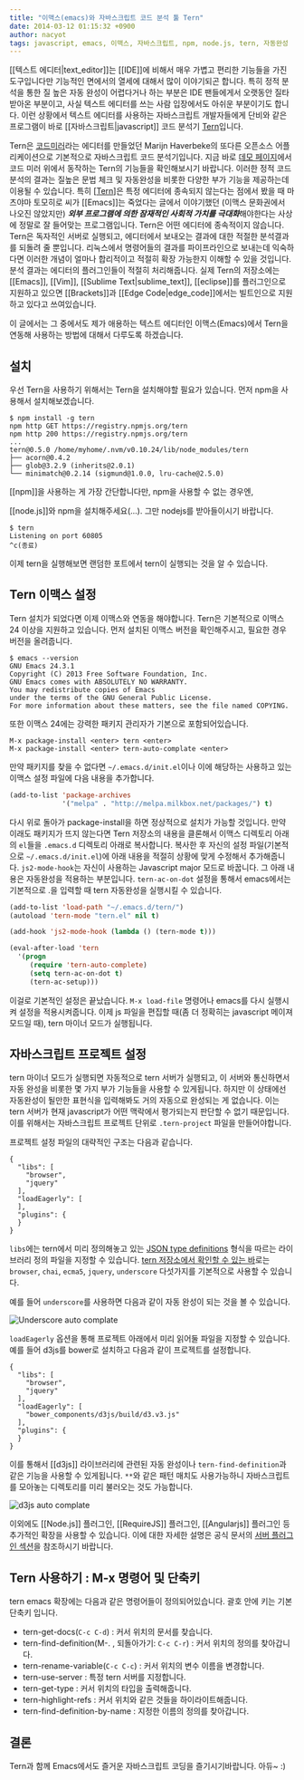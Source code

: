 ```yaml
---
title: "이맥스(emacs)와 자바스크립트 코드 분석 툴 Tern"
date: 2014-03-12 01:15:32 +0900
author: nacyot
tags: javascript, emacs, 이맥스, 자바스크립트, npm, node.js, tern, 자동완성
---
```


[[텍스트 에디터|text_editor]]는 [[IDE]]에 비해서 매우 가볍고 편리한 기능들을 가진 도구입니다만 기능적인 면에서의 열세에 대해서 많이 이야기되곤 합니다. 특히 정적 분석을 통한 질 높은 자동 완성이 어렵다거나 하는 부분은 IDE 팬들에게서 오랫동안 질타받아온 부분이고, 사실 텍스트 에디터를 쓰는 사람 입장에서도 아쉬운 부분이기도 합니다. 이런 상황에서 텍스트 에디터를 사용하는 자바스크립트 개발자들에게 단비와 같은 프로그램이 바로 [[자바스크립트|javascript]] 코드 분석기 [Tern][tern]입니다.

[tern]: http://ternjs.net/

<!--more-->

Tern은 [코드미러][codemirror]라는 에디터를 만들었던 Marijn Haverbeke의 또다른 오픈소스 어플리케이션으로 기본적으로 자바스크립트 코드 분석기입니다. 지금 바로 [데모 페이지][demo]에서 코드 미러 위에서 동작하는 Tern의 기능들을 확인해보시기 바랍니다. 이러한 정적 코드 분석의 결과는 질높은 문법 체크 및 자동완성을 비롯한 다양한 부가 기능을 제공하는데 이용될 수 있습니다. 특히 [[Tern]]은 특정 에디터에 종속되지 않는다는 점에서 봤을 때 마츠야마 토모히로 씨가 [[Emacs]]는 죽었다는 글에서 이야기했던 (이맥스 문화권에서 나오진 않았지만) ***외부 프로그램에 의한 잠재적인 사회적 가치를 극대화***해야한다는 사상에 정말로 잘 들어맞는 프로그램입니다. Tern은 어떤 에디터에 종속적이지 않습니다. Tern은 독자적인 서버로 실행되고, 에디터에서 보내오는 결과에 대한 적절한 분석결과를 되돌려 줄 뿐입니다. 리눅스에서 명령어들의 결과를 파이프라인으로 보내는데 익숙하다면 이러한 개념이 얼마나 합리적이고 적절히 확장 가능한지 이해할 수 있을 것입니다. 분석 결과는 에디터의 플러그인들이 적절히 처리해줍니다. 실제 Tern의 저장소에는 [[Emacs]], [[Vim]], [[Sublime Text|sublime_text]], [[eclipse]]를 플러그인으로 지원하고 있으면 [[Brackets]]과 [[Edge Code|edge_code]]에서는 빌트인으로 지원하고 있다고 쓰여있습니다.

[demo]: http://ternjs.net/doc/demo.html
[codemirror]: https://github.com/marijnh/CodeMirror

이 글에서는 그 중에서도 제가 애용하는 텍스트 에디터인 이맥스(Emacs)에서 Tern을 연동해 사용하는 방법에 대해서 다루도록 하겠습니다.

## 설치

우선 Tern을 사용하기 위해서는 Tern을 설치해야할 필요가 있습니다. 먼저 npm을 사용해서 설치해보겠습니다.

```
$ npm install -g tern
npm http GET https://registry.npmjs.org/tern
npm http 200 https://registry.npmjs.org/tern
...
tern@0.5.0 /home/myhome/.nvm/v0.10.24/lib/node_modules/tern
├── acorn@0.4.2
├── glob@3.2.9 (inherits@2.0.1)
└── minimatch@0.2.14 (sigmund@1.0.0, lru-cache@2.5.0)
```

[[npm]]을 사용하는 게 가장 간단합니다만, npm을 사용할 수 없는 경우엔,

[[node.js]]와 npm을 설치해주세요(...). 그만 nodejs를 받아들이시기 바랍니다.


```
$ tern 
Listening on port 60805
^c(종료)
```

이제 tern을 실행해보면 랜덤한 포트에서 tern이 실행되는 것을 알 수 있습니다.

## Tern 이맥스 설정

Tern 설치가 되었다면 이제 이맥스와 연동을 해야합니다. Tern은 기본적으로 이맥스 24 이상을 지원하고 있습니다. 먼저 설치된 이맥스 버전을 확인해주시고, 필요한 경우 버전을 올려줍니다.

```
$ emacs --version
GNU Emacs 24.3.1
Copyright (C) 2013 Free Software Foundation, Inc.
GNU Emacs comes with ABSOLUTELY NO WARRANTY.
You may redistribute copies of Emacs
under the terms of the GNU General Public License.
For more information about these matters, see the file named COPYING.
```

또한 이맥스 24에는 강력한 패키지 관리자가 기본으로 포함되어있습니다.

```
M-x package-install <enter> tern <enter>
M-x package-install <enter> tern-auto-complate <enter>
```

만약 패키지를 찾을 수 없다면 `~/.emacs.d/init.el`이나 이에 해당하는 사용하고 있는 이맥스 설정 파일에 다음 내용을 추가합니다.

```lisp
(add-to-list 'package-archives
             '("melpa" . "http://melpa.milkbox.net/packages/") t)
```

다시 위로 돌아가 package-install을 하면 정상적으로 설치가 가능할 것입니다. 만약 이래도 패키지가 뜨지 않는다면 Tern 저장소의 내용을 클론해서 이맥스 디렉토리 아래의 `el`들을 `.emacs.d` 디렉토리 아래로 복사합니다. 복사한 후 자신의 설정 파일(기본적으로 `~/.emacs.d/init.el`)에 아래 내용을 적절히 상황에 맞게 수정해서 추가해줍니다. `js2-mode-hook`는 자신이 사용하는 Javascript major 모드로 바꿉니다. 그 아래 내용은 자동완성을 적용하는 부분입니다. `tern-ac-on-dot` 설정을 통해서 emacs에서는 기본적으로  .을 입력할 때 tern 자동완성을 실행시킬 수 있습니다.

```lisp
(add-to-list 'load-path "~/.emacs.d/tern/")
(autoload 'tern-mode "tern.el" nil t)

(add-hook 'js2-mode-hook (lambda () (tern-mode t)))

(eval-after-load 'tern
  '(progn
     (require 'tern-auto-complete)
     (setq tern-ac-on-dot t)
     (tern-ac-setup)))
```

이걸로 기본적인 설정은 끝났습니다. `M-x load-file` 명령어나 emacs를 다시 실행시켜 설정을 적용시켜줍니다. 이제 js 파일을 편집할 때(좀 더 정확히는 javascript 메이져 모드일 때), tern 마이너 모드가 실행됩니다.

## 자바스크립트 프로젝트 설정

tern 마이너 모드가 실행되면 자동적으로 tern 서버가 실행되고, 이 서버와 통신하면서 자동 완성을 비롯한 몇 가지 부가 기능들을 사용할 수 있게됩니다. 하지만 이 상태에선 자동완성이 될만한 표현식을 입력해봐도 거의 자동으로 완성되는 게 없습니다. 이는 tern 서버가 현재 javascript가 어떤 맥락에서 평가되는지 판단할 수 없기 때문입니다. 이를 위해서는 자바스크립트 프로젝트 단위로 `.tern-project` 파일을 만들어야합니다.

프로젝트 설정 파일의 대략적인 구조는 다음과 같습니다.

```
{
  "libs": [
    "browser",
    "jquery"
  ],
  "loadEagerly": [
  ],
  "plugins": {
  }
}
```

`libs`에는 tern에서 미리 정의해놓고 있는 [JSON type definitions][typedef] 형식을 따르는 라이브러리 정의 파일을 지정할 수 있습니다. [tern 저장소에서 확인할 수 있는 바][defs]로는 `browser`, `chai`, `ecma5`,  `jquery`, `underscore` 다섯가지를 기본적으로 사용할 수 있습니다.

[typedef]: http://ternjs.net/doc/manual.html#typedef
[defs]: https://github.com/marijnh/tern/tree/master/defs

예를 들어 `underscore`를 사용하면 다음과 같이 자동 완성이 되는 것을 볼 수 있습니다.

![Underscore auto complate](/images/2014-03-12-emacs-with-tern/underscore.png)

`loadEagerly` 옵션을 통해 프로젝트 아래에서 미리 읽어둘 파일을 지정할 수 있습니다. 예를 들어 d3js를 bower로 설치하고 다음과 같이 프로젝트를 설정합니다.

```
{
  "libs": [
    "browser",
    "jquery"
  ],
  "loadEagerly": [
    "bower_components/d3js/build/d3.v3.js"
  ],
  "plugins": {
  }
}
```

이를 통해서 [[d3js]] 라이브러리에 관련된 자동 완성이나 `tern-find-definition`과 같은 기능을 사용할 수 있게됩니다. `**`와 같은 패턴 매치도 사용가능하니 자바스크립트를 모아놓는 디렉토리를 미리 불러오는 것도 가능합니다.

![d3js auto complate](/images/2014-03-12-emacs-with-tern/d3js.png)

이외에도 [[Node.js]] 플러그인, [[RequireJS]] 플러그인, [[Angularjs]] 플러그인 등 추가적인 확장을 사용할 수 있습니다. 이에 대한 자세한 설명은 공식 문서의 [서버 플러그인 섹션][plugin]을 참조하시기 바랍니다.

[plugin]: http://ternjs.net/doc/manual.html#plugins

## Tern 사용하기 : M-x 명령어 및 단축키

tern emacs 확장에는 다음과 같은 명령어들이 정의되어있습니다. 괄호 안에 키는 기본 단축키 입니다.

* tern-get-docs(`C-c C-d`) : 커서 위치의 문서를 찾습니다.
* tern-find-definition(M-. , 되돌아가기: `C-c C-r`) : 커서 위치의 정의를 찾아갑니다.
* tern-rename-variable(`C-c C-c`) : 커서 위치의 변수 이름을 변경합니다.
* tern-use-server : 특정 tern 서버를 지정합니다.
* tern-get-type : 커서 위치의 타입을 출력해줍니다.
* tern-highlight-refs : 커서 위치와 같은 것들을 하이라이트해줍니다.
* tern-find-definition-by-name : 지정한 이름의 정의를 찾아갑니다.

## 결론

Tern과 함께 Emacs에서도 즐거운 자바스크립트 코딩을 즐기시기바랍니다. 아듀~ :)

